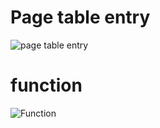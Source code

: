 # Page table entry 
![page table entry ](https://user-images.githubusercontent.com/99830416/202568523-2252f17d-764c-4172-89f2-d956e46cc91a.png)
# function
![Function](https://user-images.githubusercontent.com/99830416/202568553-951fa658-1bad-4cc0-8ab4-701bf221f0e0.png)
